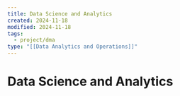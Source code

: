 ```yaml
---
title: Data Science and Analytics
created: 2024-11-18
modified: 2024-11-18
tags:
  - project/dma
type: "[[Data Analytics and Operations]]"
---
```

# Data Science and Analytics
